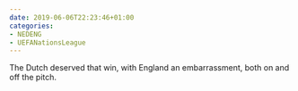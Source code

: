 ```yaml
---
date: 2019-06-06T22:23:46+01:00
categories:
- NEDENG
- UEFANationsLeague
---
```

The Dutch deserved that win, with England an embarrassment, both on and off the pitch.
